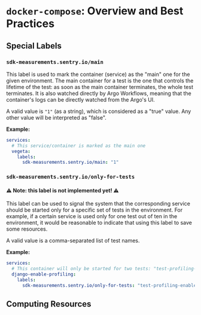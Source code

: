 # `docker-compose`: Overview and Best Practices


## Special Labels

### `sdk-measurements.sentry.io/main`

This label is used to mark the container (service) as the "main" one for the given environment. The main container for a test is the one that controls the lifetime of the test: as soon as the main container terminates, the whole test terminates. It is also watched directly by Argo Workflows, meaning that the container's logs can be directly watched from the Argo's UI.

A valid value is `"1"` (as a string), which is considered as a "true" value. Any other value will be interpreted as "false".

**Example:**

```yaml
services:
  # This service/container is marked as the main one
  vegeta:
    labels:
      sdk-measurements.sentry.io/main: "1"
```

### `sdk-measurements.sentry.io/only-for-tests`

#### ⚠️ Note: this label is not implemented yet! ⚠️

This label can be used to signal the system that the corresponding service should be started only for a specific set of tests in the environment. For example, if a certain service is used only for one test out of ten in the environment, it would be reasonable to indicate that using this label to save some resources.

A valid value is a comma-separated list of test names.

**Example:**

```yaml
services:
  # This container will only be started for two tests: "test-profiling-enabled.sh" and "test-profiling-enabled-with-crash.sh".
  django-enable-profiling:
    labels:
      sdk-measurements.sentry.io/only-for-tests: "test-profiling-enabled.sh,test-profiling-enabled-with-crash.sh"
```

## Computing Resources
